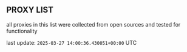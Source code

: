 ## PROXY LIST

all proxies in this list were collected from open sources and tested for functionality

last update: `2025-03-27 14:00:36.430051+00:00` UTC